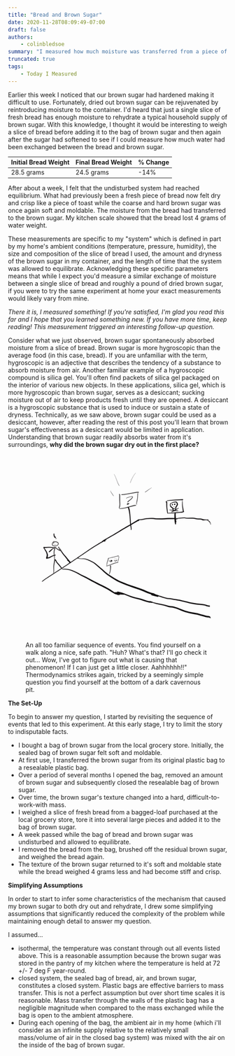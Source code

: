 ```yaml
---
title: "Bread and Brown Sugar"
date: 2020-11-28T08:09:49-07:00
draft: false
authors:
    - colinbledsoe
summary: "I measured how much moisture was transferred from a piece of fresh sliced bread to a container of dry brown sugar. My measurement led to a series of questions about the thermodynamics of brown sugar and ambient air interactions."
truncated: true
tags:
    - Today I Measured
---
```


Earlier this week I noticed that our brown sugar had hardened making it difficult to use. Fortunately, dried out brown sugar can be rejuvenated by reintroducing moisture to the container. I'd heard that just a single slice of fresh bread has enough moisture to rehydrate a typical household supply of brown sugar. With this knowledge, I thought it would be interesting to weigh a slice of bread before adding it to the bag of brown sugar and then again after the sugar had softened to see if I could measure how much water had been exchanged between the bread and brown sugar.

| Initial Bread Weight  | Final Bread Weight | % Change |
| --- | --- | --- |
| 28.5 grams   | 24.5 grams  | -14% |

After about a week, I felt that the undisturbed system had reached equilibrium. What had previously been a fresh piece of bread now felt dry and crisp like a piece of toast while the coarse and hard brown sugar was once again soft and moldable. The moisture from the bread had transferred to the brown sugar. My kitchen scale showed that the bread lost 4 grams of water weight.

These measurements are specific to my "system" which is defined in part by my home's ambient conditions (temperature, pressure, humidity), the size and composition of the slice of bread I used, the amount and dryness of the brown sugar in my container, and the length of time that the system was allowed to equilibrate. Acknowledging these specific parameters means that while I expect you'd measure a similar exchange of moisture between a single slice of bread and roughly a pound of dried brown sugar, if you were to try the same experiment at home your exact measurements would likely vary from mine.

*There it is, I measured something! If you're satisfied, I'm glad you read this far and I hope that you learned something new. If you have more time, keep reading! This measurement triggered an interesting follow-up question.*

Consider what we just observed, brown sugar spontaneously absorbed moisture from a slice of bread. Brown sugar is more hygroscopic than the average food (in this case, bread). If you are unfamiliar with the term, hygroscopic is an adjective that describes the tendency of a substance to absorb moisture from air. Another familiar example of a hygroscopic compound is silica gel. You'll often find packets of silica gel packaged on the interior of various new objects. In these applications, silica gel, which is more hygroscopic than brown sugar, serves as a desiccant; sucking moisture out of air to keep products fresh until they are opened. A desiccant is a hygroscopic substance that is used to induce or sustain a state of dryness. Technically, as we saw above, brown sugar could be used as a desiccant, however, after reading the rest of this post you'll learn that brown sugar's effectiveness as a desiccant would be limited in application. Understanding that brown sugar readily absorbs water from it's surroundings, **why did the brown sugar dry out in the first place?** 

<div class="flex justify-center">
<figure class="gblog-post__figure">
    <a href="images/Thermo_GIF_loop.gif">
        <img src="images/Thermo_GIF_loop.gif">
    </a>
    <figcaption>An all too familiar sequence of events. You find yourself on a walk along a nice, safe path. "Huh? What's that? I'll go check it out... Wow, I've got to figure out what is causing that phenomenon! If I can just get a little closer. Aahhhhhh!!" Thermodynamics strikes again, tricked by a seemingly simple question you find yourself at the bottom of a dark cavernous pit.</figcaption>
</figure>
</div>

**The Set-Up**

To begin to answer my question, I started by revisiting the sequence of events that led to this experiment. At this early stage, I try to limit the story to indisputable facts.
- I bought a bag of brown sugar from the local grocery store. Initially, the sealed bag of brown sugar felt soft and moldable. 
- At first use, I transferred the brown sugar from its original plastic bag to a resealable plastic bag.
- Over a period of several months I opened the bag, removed an amount of brown sugar and subsequently closed the resealable bag of brown sugar.  
- Over time, the brown sugar's texture changed into a hard, difficult-to-work-with mass. 
- I weighed a slice of fresh bread from a bagged-loaf purchased at the local grocery store, tore it into several large pieces and added it to the bag of brown sugar. 
- A week passed while the bag of bread and brown sugar was undisturbed and allowed to equilibrate.
- I removed the bread from the bag, brushed off the residual brown sugar, and weighed the bread again. 
- The texture of the brown sugar returned to it's soft and moldable state while the bread weighed 4 grams less and had become stiff and crisp.

**Simplifying Assumptions**

In order to start to infer some characteristics of the mechanism that caused my brown sugar to both dry out and rehydrate, I drew some simplifying assumptions that significantly reduced the complexity of the problem while maintaining enough detail to answer my question. 

I assumed...
- isothermal, the temperature was constant through out all events listed above. This is a reasonable assumption because the brown sugar was stored in the pantry of my kitchen where the temperature is held at 72 +/- 7 deg F year-round.
- closed system, the sealed bag of bread, air, and brown sugar, constitutes a closed system. Plastic bags are effective barriers to mass transfer. This is not a perfect assumption but over short time scales it is reasonable. Mass transfer through the walls of the plastic bag has a negligible magnitude when compared to the mass exchanged while the bag is open to the ambient atmosphere.
- During each opening of the bag, the ambient air in my home (which i'll consider as an infinite supply relative to the relatively small mass/volume of air in the closed bag system) was mixed with the air on the inside of the bag of brown sugar.
<!-- - Assuming brown sugar's moisture sorption isotherm can be accurately modeled with XXX which is publicly available on the internet


- Assuming brown sugar's water activity is 0.40 at 25 deg C and assuming the system in the unopened bag had reached equilibrium. The air in the headspace above the brown sugar is at 40% relative humidity (40% of the way towards dew point at 25 deg  C). the brown sugar system transitioned from an isolated system (no mass transfer to surroundings) to an open system (free mass transfer with surroundings). My house is kept at 30% relative humidity. Each time the bag is opened induced drafts from my arm scooping brown sugar out of the bag cause mixing between the two sources of air (brown sugar air and house air). When the bag is finally closed and stored back on the shelf the system is no longer in equilibrium (was at 40% RH and aw of 0.40). After mixing, the air in the headspace of the brown sugar bag is now at 32% relative humidity while the brown sugar is still at a water activity level of 0.40. This implies that the partial pressure of water in the headspace above the brown sugar is not high enough to prevent water molecules from permanently leaving the brown sugar. Thus the brown sugar preferentially gives up it's sorbed water to the air in the headspace of the bag. As this happens, the water activity drops and the relative humidity rises. They will meet somewhere between 32-40% RH and 0.32-0.40 aw. We can't say with certainty what the final aw will be because it is non-linear but we can be sure that the sugar will give up moisture to the air.   

<code class="has-jax">`\[a w = \frac{P_{vap}^*}{p_vap}\]`</code>

A little research led me to a tool that food scientists use when evaluating a processed food's (anything altered from it's natural state, i.e. a cut and wrapped chicken breast is a processed food article) shelf life. Moisture sorption isotherms depict the behavior of unbound/free water molecules in a given food item at varying ambient conditions. 

A moisture sorption isotherm can help provide clarity on brown sugar's hygroscopic behavior. It's reasonable to assume that brown sugar isn't some kind of mystical black hole, capable of infinitely absorbing water and drying out planet earth. There are limits to its hygroscopic ability, but just how much water can brown sugar absorb before becoming saturated and under what conditions will brown sugar preferentially release unbound water into it's surroundings? A moisture sorption isotherm can reveal the answers to these questions.

A moisture sorption isotherm plots the relationship between Moisture Content and Water Activity at a given temperature and pressure. 

-- get rid of this? -- Notice above in my first statement, I said a typical slice of bread and typical household supply of brown sugar. A piece of bread doesn't have a magic ability to rehydrate a truckload of brown sugar.

Clever food scientists use water activity, ratio of vapor pressures, to ensure that the properties of their food products are stable over time and a range of ambient temperatures so that consumers have a consistent pleasant experience each time they buy one. Not perfect but it buys time in the supply chain while goods are transported.

Why would a substance that sucks water from the air around it dry out? 

The short answer to my inquiry is water activity. Brown sugar has a fairly low water activity this means that it's equilibrium relative humidity is fairly low as foods go. Water activity of bread is around 0.95, this means that unless stored in an environment with 95% relative humidity the bread will progressively give up water content to the surounding air until equilibrium is met. Note that as the food substance gives up or gains moisture (at constant temperature) the system state slides up or down the moisture sorption isotherm towards a new equilibrium.    

Brown sugar is sort of like a composite material, it is composed of small solid crystals of white sugar that are enveloped in a thin layer of viscous, liquid molasses. The thin layer of molasses allows the coarse crystals to glide past one another and clump together. Both white sugar and molasses are natively hygroscopic but by some unknown means to many people on the internet, hygroscopic molasses can dry out, gradually increasing its viscosity until the sugar crystals eventually stick together in a hard mass. 

Some of my audience may be familiar with the concept of vapor pressure. Insert gif of how I visualize vapor pressure (the pressure required by the atmosphere to produce equilibrium mass transfer, high vapor pressure indicates a more volatile substance). Water activity is a common parameter used to explain the propensity of a food substance to harbor bacteria. Water activity is defined by a ratio of fugacities and can be simplified to a ratio of vapor presssures.

A quick Google search shows that there is not much in the way of freely available scientific literature about brown sugar's hygroscopic nature on the internet. There are more than a few articles about creative ways to rehydrate brown sugar, storage best practices, and others about substituting brown sugar in recipes that call for white sugar. My quest for knowledge and understanding was stymied. To make matters worse, none of my college textbooks (Thermodynamics, Separations, or Heat and Mass Transfer) even mention hygroscopicity, let alone brown sugar, in their indices. Because of this lack of available information I pivoted and adjusted my search vocabulary to focus on a material and characteristic that is supported by a much larger body of scientific literature, dessiccant silica gel. Pressure swing adsorption using activated carbon.

Water activity is directly related to vapor pressure of water in the subtance. At high enough relative humidity the brown sugar hangs onto the water but when the partial pressure of water the air falls below the vapor pressure of water in brown sugar thermodynamics forces water out of the hygroscopic material. It just so happens that for brown sugar, a weak desiccant this can happen at room temperature, for a strong desiccant like silica gel the vapor pressure is so low that it is unlikely to happen for a sustained period of time in normal ambient conditions.

Water activity is a pseudo vapor pressure of water divided by the vapor pressure of distilled water at the same temperature. Moisture sorption isotherm relates this to moisture content in the material % water per dry materials. If I multiply the activity by the pure water vapor pressure i can get the effective vapor pressure and then see what the partial pressure in the air is if the item is in equilibrium, if not in equilibrium then this will tell me whether it is absorb or desorbing water? If Pvap is below partial pressure of air then the food item will absorb water. Further investigation (wikipedia) helped me understand why we use water activity, the water activity is the same as the equilibrium relative humidity. Because at equilibrim, pure distilled water will have a relative humidity of 1, we will saturate the air with the water that is available at that temperature. When we introduce hydrogen bonds and capillaries that water now tends to hang out on the surface or interior of the food rather than in the air.

Chemical engineers will remember learning about activity coefficients (chemical potential, internal energy, gibbs free energy and fugacity). Effective concentration, so we can still think of concentration gradients but now we consider molecular interactions impacting concentration gradients. When activity across two phases is the same the phases are in equilibrium.

Some foods may respond to increases in relative humidity by adsorbing water into bound sites without significantly adjusting the water activity? No that's not right...


how does hygroscopic activity present itself, so at some moisture levels the sugar sucks water from the atmosphere but if its dry enough the air sucks water back out? Ziploc bag method has less headspace above the sugar to be exchanged each time the container is opened to the atmosphere. Heating it is only for immediate use because you are actually driving more moisture out and probably only changing the viscosity of the molasses.
- Though we may not see it, the materials around us are dynamic systems. They move towards equilibrium.
- Everytime the bag is opened, the boundaries on the closed system are broken and the system opens up to mass transfer. The solid brown sugar remains in the bag but the mixture of gasses in the atmosphere are free-flowing and exchange with some of the gasses in the room that the bag is opened into. Unless the ziploc bag is opened up in a room with very high humidity, this acton leads to a net loss of water in the closed system.  (create gifs in concepts.app)
- The addition of the sliced bread introduces free water back into the closed system, re-establishing a concentration gradient. The air gets humidified to a point where there is enough water that the sugar actually absorbs it from the air. 


Because of the measurements collected during my experiment, I'm not able to answer more specific questions like: how quickly did the mass transfer happen, or how much water was left in the bread, how much water could the brown sugar have absorbed before becoming saturated. If I wanted more details I would have had to take more measurements. How much brown sugar did I start with, how dry was it really, how much bread did I start with, how much moisture was available to be transferred? What temperature did I run the experiment at?

Brown sugar as a desiccant, couldn't use a pouch, would need a large bag, could only serve to reduce the humidity over a very small interval before the moisture sorption isotherm changes not very practical but technically it could work.

 -->

